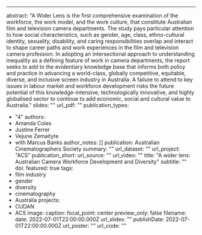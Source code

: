 ---
abstract: "A Wider Lens is the first comprehensive examination of the workforce, the work model, and the work culture, that constitute Australian film and television camera departments. The study pays particular attention to how social characteristics, such as gender, age, class, ethno-cultural identity, sexuality, disability, and caring responsibilities overlap and interact to shape career paths and work experiences in the film and television camera profession. In adopting an intersectional approach to understanding inequality as a defining feature of work in camera departments, the report seeks to add to the evidentiary knowledge base that informs both policy and practice in advancing a world-class, globally competitive, equitable, diverse, and inclusive screen industry in Australia. A failure to attend to key issues in labour market and workforce development risks the future potential of this knowledge-intensive, technologically innovative, and highly globalised sector to continue to add economic, social and cultural value to Australia."
slides: ""
url_pdf: ""
publication_types:
  - "4"
authors:
  - Amanda Coles
  - Justine Ferrer
  - Vejune Zemaityte
  - with Marcus Banks
author_notes: []
publication: Australian Cinematographers Society
summary: ""
url_dataset: ""
url_project: "ACS"
publication_short:
url_source: ""
url_video: ""
title: "A wider lens: Australian Camera Workforce Development and Diversity"
subtitle: ""
doi:
featured: true
tags:
  - film industry
  - gender
  - diversity
  - cinematography
  - Australia
projects:
  - CUDAN
  - ACS
image:
  caption:
  focal_point: center
  preview_only: false
  filename:
date: 2022-07-01T22:00:00.000Z
url_slides: ""
publishDate: 2022-07-01T22:00:00.000Z
url_poster: ""
url_code: ""